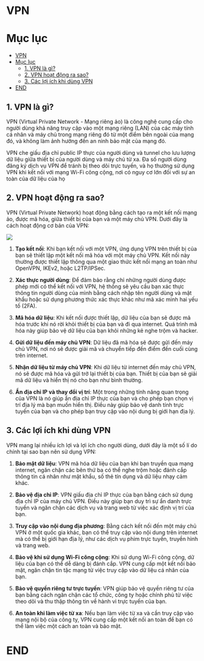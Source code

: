 # VPN

# Mục lục

- [VPN](#vpn)
- [Mục lục](#mục-lục)
  - [1. VPN là gì?](#1-vpn-là-gì)
  - [2. VPN hoạt động ra sao?](#2-vpn-hoạt-động-ra-sao)
  - [3. Các lợi ích khi dùng VPN](#3-các-lợi-ích-khi-dùng-vpn)
- [END](#end)

## 1. VPN là gì?

VPN (Virtual Private Network - Mạng riêng ảo) là công nghệ cung cấp cho người dùng khả năng truy cập vào một mạng riêng (LAN) của các máy tính cá nhân và máy chủ trong mạng riêng đó từ một điểm bên ngoài của mạng đó, và không làm ảnh hưởng đến an ninh bảo mật của mạng đó.

VPN che giấu địa chỉ public IP thực của người dùng và tunnel cho lưu lượng dữ liệu giữa thiết bị của người dùng và máy chủ từ xa. Đa số người dùng đăng ký dịch vụ VPN để tránh bị theo dõi trực tuyến, và họ thường sử dụng VPN khi kết nối với mạng Wi-Fi công cộng, nơi có nguy cơ lớn đối với sự an toàn của dữ liệu của họ

## 2. VPN hoạt động ra sao?

VPN (Virtual Private Network) hoạt động bằng cách tạo ra một kết nối mạng ảo, được mã hóa, giữa thiết bị của bạn và một máy chủ VPN. Dưới đây là cách hoạt động cơ bản của VPN:

![](/thuctap/img/VPN_work.jpg)

1. **Tạo kết nối**: Khi bạn kết nối với một VPN, ứng dụng VPN trên thiết bị của bạn sẽ thiết lập một kết nối mã hóa với một máy chủ VPN. Kết nối này thường được thiết lập thông qua một giao thức kết nối mạng an toàn như OpenVPN, IKEv2, hoặc L2TP/IPSec.

2. **Xác thực người dùng**: Để đảm bảo rằng chỉ những người dùng được phép mới có thể kết nối với VPN, hệ thống sẽ yêu cầu bạn xác thực thông tin người dùng của mình bằng cách nhập tên người dùng và mật khẩu hoặc sử dụng phương thức xác thực khác như mã xác minh hai yếu tố (2FA).

3. **Mã hóa dữ liệu**: Khi kết nối được thiết lập, dữ liệu của bạn sẽ được mã hóa trước khi nó rời khỏi thiết bị của bạn và đi qua internet. Quá trình mã hóa này giúp bảo vệ dữ liệu của bạn khỏi những kẻ nghe trộm và hacker.

4. **Gửi dữ liệu đến máy chủ VPN**: Dữ liệu đã mã hóa sẽ được gửi đến máy chủ VPN, nơi nó sẽ được giải mã và chuyển tiếp đến điểm đến cuối cùng trên internet.

5. **Nhận dữ liệu từ máy chủ VPN**: Khi dữ liệu từ internet đến máy chủ VPN, nó sẽ được mã hóa và gửi trở lại thiết bị của bạn. Thiết bị của bạn sẽ giải mã dữ liệu và hiển thị nó cho bạn như bình thường.

6. **Ẩn địa chỉ IP và thay đổi vị trí**: Một trong những tính năng quan trọng của VPN là nó giúp ẩn địa chỉ IP thực của bạn và cho phép bạn chọn vị trí địa lý mà bạn muốn hiển thị. Điều này giúp bảo vệ danh tính trực tuyến của bạn và cho phép bạn truy cập vào nội dung bị giới hạn địa lý.

## 3. Các lợi ích khi dùng VPN

VPN mang lại nhiều ích lợi và lợi ích cho người dùng, dưới đây là một số lí do chính tại sao bạn nên sử dụng VPN:

1. **Bảo mật dữ liệu**: VPN mã hóa dữ liệu của bạn khi bạn truyền qua mạng internet, ngăn chặn các bên thứ ba có thể nghe trộm hoặc đánh cắp thông tin cá nhân như mật khẩu, số thẻ tín dụng và dữ liệu nhạy cảm khác.

2. **Bảo vệ địa chỉ IP**: VPN giấu địa chỉ IP thực của bạn bằng cách sử dụng địa chỉ IP của máy chủ VPN. Điều này giúp bạn duy trì sự ẩn danh trực tuyến và ngăn chặn các dịch vụ và trang web từ việc xác định vị trí của bạn.

3. **Truy cập vào nội dung địa phương**: Bằng cách kết nối đến một máy chủ VPN ở một quốc gia khác, bạn có thể truy cập vào nội dung trên internet mà có thể bị giới hạn địa lý, như các dịch vụ phim trực tuyến, truyền hình và trang web.

4. **Bảo vệ khi sử dụng Wi-Fi công cộng**: Khi sử dụng Wi-Fi công cộng, dữ liệu của bạn có thể dễ dàng bị đánh cắp. VPN cung cấp một kết nối bảo mật, ngăn chặn tin tặc mạng từ việc truy cập vào dữ liệu cá nhân của bạn.

5. **Bảo vệ quyền riêng tư trực tuyến**: VPN giúp bảo vệ quyền riêng tư của bạn bằng cách ngăn chặn các tổ chức, công ty hoặc chính phủ từ việc theo dõi và thu thập thông tin về hành vi trực tuyến của bạn.

6. **An toàn khi làm việc từ xa**: Nếu bạn làm việc từ xa và cần truy cập vào mạng nội bộ của công ty, VPN cung cấp một kết nối an toàn để bạn có thể làm việc một cách an toàn và bảo mật.

# END